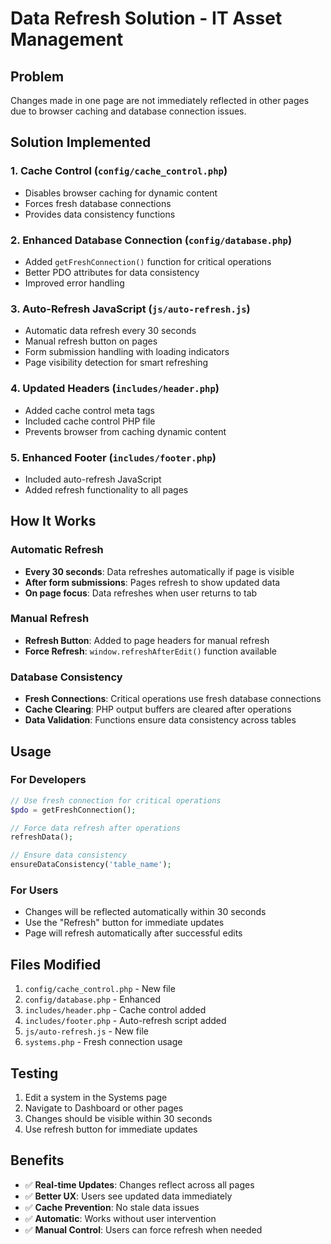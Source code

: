 # Data Refresh Solution - IT Asset Management

## Problem
Changes made in one page are not immediately reflected in other pages due to browser caching and database connection issues.

## Solution Implemented

### 1. **Cache Control** (`config/cache_control.php`)
- Disables browser caching for dynamic content
- Forces fresh database connections
- Provides data consistency functions

### 2. **Enhanced Database Connection** (`config/database.php`)
- Added `getFreshConnection()` function for critical operations
- Better PDO attributes for data consistency
- Improved error handling

### 3. **Auto-Refresh JavaScript** (`js/auto-refresh.js`)
- Automatic data refresh every 30 seconds
- Manual refresh button on pages
- Form submission handling with loading indicators
- Page visibility detection for smart refreshing

### 4. **Updated Headers** (`includes/header.php`)
- Added cache control meta tags
- Included cache control PHP file
- Prevents browser from caching dynamic content

### 5. **Enhanced Footer** (`includes/footer.php`)
- Included auto-refresh JavaScript
- Added refresh functionality to all pages

## How It Works

### Automatic Refresh
- **Every 30 seconds**: Data refreshes automatically if page is visible
- **After form submissions**: Pages refresh to show updated data
- **On page focus**: Data refreshes when user returns to tab

### Manual Refresh
- **Refresh Button**: Added to page headers for manual refresh
- **Force Refresh**: `window.refreshAfterEdit()` function available

### Database Consistency
- **Fresh Connections**: Critical operations use fresh database connections
- **Cache Clearing**: PHP output buffers are cleared after operations
- **Data Validation**: Functions ensure data consistency across tables

## Usage

### For Developers
```php
// Use fresh connection for critical operations
$pdo = getFreshConnection();

// Force data refresh after operations
refreshData();

// Ensure data consistency
ensureDataConsistency('table_name');
```

### For Users
- Changes will be reflected automatically within 30 seconds
- Use the "Refresh" button for immediate updates
- Page will refresh automatically after successful edits

## Files Modified
1. `config/cache_control.php` - New file
2. `config/database.php` - Enhanced
3. `includes/header.php` - Cache control added
4. `includes/footer.php` - Auto-refresh script added
5. `js/auto-refresh.js` - New file
6. `systems.php` - Fresh connection usage

## Testing
1. Edit a system in the Systems page
2. Navigate to Dashboard or other pages
3. Changes should be visible within 30 seconds
4. Use refresh button for immediate updates

## Benefits
- ✅ **Real-time Updates**: Changes reflect across all pages
- ✅ **Better UX**: Users see updated data immediately
- ✅ **Cache Prevention**: No stale data issues
- ✅ **Automatic**: Works without user intervention
- ✅ **Manual Control**: Users can force refresh when needed
